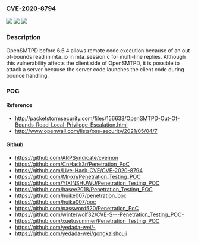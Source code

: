 ### [CVE-2020-8794](https://cve.mitre.org/cgi-bin/cvename.cgi?name=CVE-2020-8794)
![](https://img.shields.io/static/v1?label=Product&message=n%2Fa&color=blue)
![](https://img.shields.io/static/v1?label=Version&message=n%2Fa&color=blue)
![](https://img.shields.io/static/v1?label=Vulnerability&message=n%2Fa&color=brighgreen)

### Description

OpenSMTPD before 6.6.4 allows remote code execution because of an out-of-bounds read in mta_io in mta_session.c for multi-line replies. Although this vulnerability affects the client side of OpenSMTPD, it is possible to attack a server because the server code launches the client code during bounce handling.

### POC

#### Reference
- http://packetstormsecurity.com/files/156633/OpenSMTPD-Out-Of-Bounds-Read-Local-Privilege-Escalation.html
- http://www.openwall.com/lists/oss-security/2021/05/04/7

#### Github
- https://github.com/ARPSyndicate/cvemon
- https://github.com/CnHack3r/Penetration_PoC
- https://github.com/Live-Hack-CVE/CVE-2020-8794
- https://github.com/Mr-xn/Penetration_Testing_POC
- https://github.com/YIXINSHUWU/Penetration_Testing_POC
- https://github.com/hasee2018/Penetration_Testing_POC
- https://github.com/huike007/penetration_poc
- https://github.com/huike007/poc
- https://github.com/password520/Penetration_PoC
- https://github.com/winterwolf32/CVE-S---Penetration_Testing_POC-
- https://github.com/xuetusummer/Penetration_Testing_POC
- https://github.com/yedada-wei/-
- https://github.com/yedada-wei/gongkaishouji

